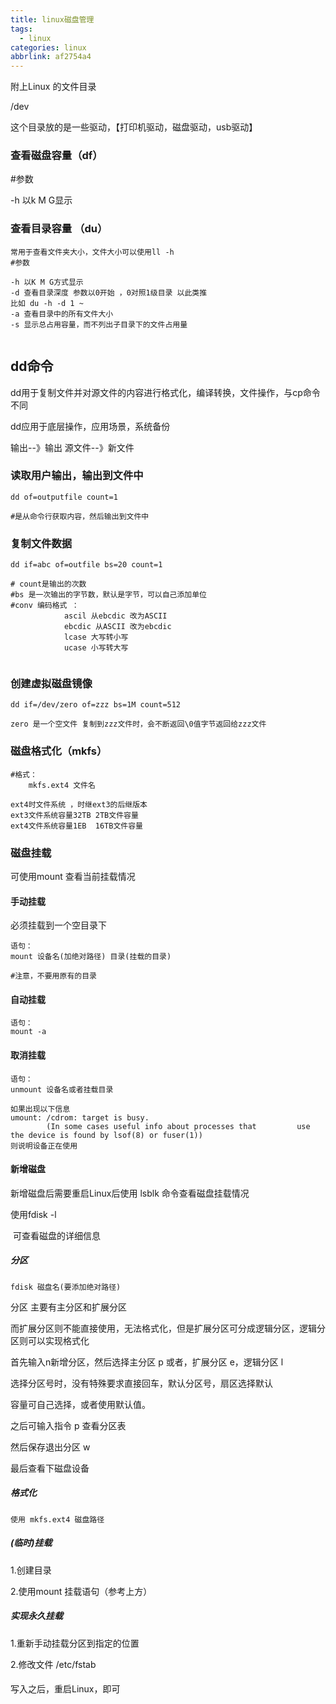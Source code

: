```yaml
---
title: linux磁盘管理
tags:
  - linux
categories: linux
abbrlink: af2754a4
---
```

附上Linux 的文件目录

/dev

这个目录放的是一些驱动，【打印机驱动，磁盘驱动，usb驱动】

### 查看磁盘容量（df）
<!--more-->
#参数

-h 以k M G显示

### 查看目录容量 （du）

 ~~~
常用于查看文件夹大小，文件大小可以使用ll -h
#参数

-h 以K M G方式显示
-d 查看目录深度 参数以0开始 ，0对照1级目录 以此类推
比如 du -h -d 1 ~
-a 查看目录中的所有文件大小
-s 显示总占用容量，而不列出子目录下的文件占用量


 ~~~

## dd命令

dd用于复制文件并对源文件的内容进行格式化，编译转换，文件操作，与cp命令不同

dd应用于底层操作，应用场景，系统备份

输出--》输出   源文件--》新文件

### 读取用户输出，输出到文件中

~~~
dd of=outputfile count=1

#是从命令行获取内容，然后输出到文件中
~~~

### 复制文件数据

~~~
dd if=abc of=outfile bs=20 count=1

# count是输出的次数
#bs 是一次输出的字节数，默认是字节，可以自己添加单位
#conv 编码格式 ：
			ascil 从ebcdic 改为ASCII
			ebcdic 从ASCII 改为ebcdic
			lcase 大写转小写
			ucase 小写转大写
		
~~~

### 创建虚拟磁盘镜像

~~~
dd if=/dev/zero of=zzz bs=1M count=512

zero 是一个空文件 复制到zzz文件时，会不断返回\0值字节返回给zzz文件
~~~

### 磁盘格式化（mkfs）

~~~
#格式：
	mkfs.ext4 文件名

ext4时文件系统 ，时继ext3的后继版本
ext3文件系统容量32TB 2TB文件容量
ext4文件系统容量1EB  16TB文件容量

~~~



### 磁盘挂载

可使用mount 查看当前挂载情况

#### 手动挂载

必须挂载到一个空目录下

~~~
语句：
mount 设备名(加绝对路径) 目录(挂载的目录)

#注意，不要用原有的目录
~~~

#### 自动挂载

~~~
语句：
mount -a
~~~

#### 取消挂载

~~~
语句：
unmount 设备名或者挂载目录

如果出现以下信息
umount: /cdrom: target is busy.
        (In some cases useful info about processes that 		use  the device is found by lsof(8) or fuser(1))
则说明设备正在使用
~~~

#### 新增磁盘

新增磁盘后需要重启Linux后使用 lsblk 命令查看磁盘挂载情况

<!--显示内容最后一个是挂载路径，如果没有此路径，说明还未挂载，-->

使用fdisk -l 

​	可查看磁盘的详细信息

##### 分区

~~~
fdisk 磁盘名(要添加绝对路径)
~~~

分区 主要有主分区和扩展分区

而扩展分区则不能直接使用，无法格式化，但是扩展分区可分成逻辑分区，逻辑分区则可以实现格式化

首先输入n新增分区，然后选择主分区 p 或者，扩展分区 e，逻辑分区 l

选择分区号时，没有特殊要求直接回车，默认分区号，扇区选择默认

容量可自己选择，或者使用默认值。

<!--最后一个区在分配容量时，无法分配剩余全部容量，实际利用率大概只有90%-->

之后可输入指令 p 查看分区表

然后保存退出分区 w

最后查看下磁盘设备



##### 格式化

~~~
使用 mkfs.ext4 磁盘路径

~~~

##### (临时)挂载

<!--临时挂载。关机重启后，就会消失-->

1.创建目录

2.使用mount 挂载语句（参考上方）

##### 实现永久挂载

<!--开机自动挂载分区-->

1.重新手动挂载分区到指定的位置

2.修改文件 /etc/fstab

#### 

写入之后，重启Linux，即可






